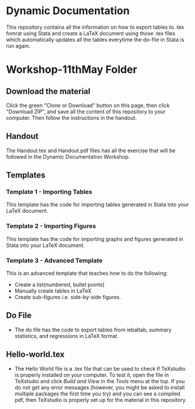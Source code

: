 # Dynamic Documentation 

This repository contains all the information on how to export tables to .tex fomrat using Stata and create a LaTeX document using those .tex files which automatically updates all the tables everytime the do-file in Stata is run again. 

# Workshop-11thMay Folder
## Download the material
Click the green "Clone or Download" button on this page, then click "Download ZIP", and save all the content of this repository to your computer. Then follow the instructions in the handout.

## Handout 
The Handout.tex and Handout.pdf files has all the exercise that will be followed in the Dynamic Documentation Workshop.

## Templates
### Template 1 - Importing Tables
This template has the code for importing tables generated in Stata into your LaTeX document. 

### Template 2 - Importing Figures 
This template has the code for importing graphs and figures generated in Stata into your LaTeX document. 

### Template 3 - Advanced Template
This is an advanced template that teaches how to do the following:
* Create a list(numbered, bullet points)
* Manually create tables in LaTeX
* Create sub-figures i.e. side-by-side figures.

## Do File
* The do file has the code to export tables from iebaltab, summary statistics, and regressions in LaTeX format. 

## Hello-world.tex
* The Hello World file is a .tex file that can be used to check if TeXstudio is properly installed on your computer. To test it, open the file in TeXstudio and click *Build and View* in the *Tools* menu at the top. If you do not get any error messages (however, you might be asked to install multiple packages the first time you try) and you can see a compiled pdf, then TeXstudio is properly set up for the material in this repository. 
